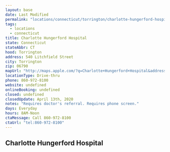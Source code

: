 ```yaml
---
layout: base
date: Last Modified
permalink: "locations/connecticut/torrington/charlotte-hungerford-hospital/"
tags:
  - locations
  - connecticut
title: Charlotte Hungerford Hospital
state: Connecticut
stateAbbr: CT
hood: Torrington
address: 540 Litchfield Street
city: Torrington
zip: 06790
mapUrl: "http://maps.apple.com/?q=Charlotte+Hungerford+Hospital&address=540+Litchfield+Street,Torrington,Connecticut,06790"
locationType: Drive-thru
phone: 860-972-8100
website: undefined
onlineBooking: undefined
closed: undefined
closedUpdate: April 13th, 2020
notes: "Requires doctor's referral. Requires phone screen."
days: Everyday
hours: 8AM-Noon
ctaMessage: Call 860-972-8100
ctaUrl: "tel:860-972-8100"
---
```

## Charlotte Hungerford Hospital